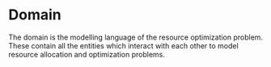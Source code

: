 # Domain

The domain is the modelling language of the resource optimization problem. These contain all the entities which interact with each other to model resource allocation and optimization problems. 
